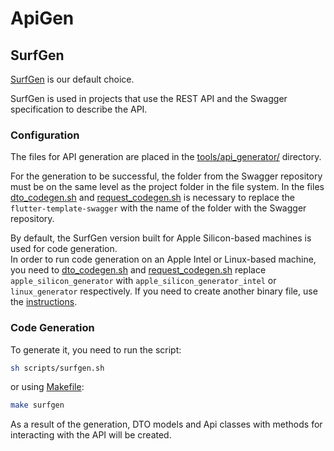 # ApiGen

## SurfGen

[SurfGen](https://github.com/surfstudio/SurfGen) is our default choice.

SurfGen is used in projects that use the REST API and the Swagger specification to describe the API.


### Configuration

The files for API generation are placed in the [tools/api_generator/](tools/api_generator/) directory.

For the generation to be successful, the folder from the Swagger repository must be on the same level as the project folder in the file system. In the files [dto_codegen.sh](tools/api_generator/dto_codegen.sh) and [request_codegen.sh](tools/api_generator/request_codegen.sh) is necessary to replace the `flutter-template-swagger` with the name of the folder with the Swagger repository.

By default, the SurfGen version built for Apple Silicon-based machines is used for code generation.  
In order to run code generation on an Apple Intel or Linux-based machine, you need to [dto_codegen.sh](tools/api_generator/dto_codegen.sh) and [request_codegen.sh](tools/api_generator/request_codegen.sh) replace `apple_silicon_generator` with `apple_silicon_generator_intel` or `linux_generator` respectively.
If you need to create another binary file, use the [instructions](https://github.com/surfstudio/SurfGen#installation).


### Code Generation

To generate it, you need to run the script:
```sh  
sh scripts/surfgen.sh
```  
or using [Makefile](Makefile):  
```sh  
make surfgen
```  

As a result of the generation, DTO models and Api classes with methods for interacting with the API will be created.








